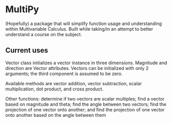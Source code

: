 # MultiPy
(Hopefully) a package that will simplify function usage and understanding within Multivariable Calculus. Built while taking/in an attempt to better understand a course on the subject.

## Current uses
Vector class initializes a vector instance in three dimensions. Magnitude and direction are Vector attributes. Vectors can be initialized with only 2 arguments; the third component is assumed to be zero.

Available methods are vector addition, vector subtraction, scalar multiplication, dot product, and cross product.

Other functions: determine if two vectors are scalar multiples; find a vector based on magnitude and theta; find the angle between two vectors; find the projection of one vector onto another; and find the projection of one vector onto another based on the angle between them